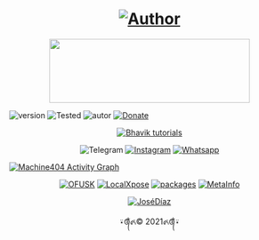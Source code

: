 <h1 align="center"><a href="https://github.com/piratainformatico2"><img title="Author" src="https://img.shields.io/badge/Author-⍣᭕ᬁ᭖José Díaz᭖᭕ᬁ⍣-svg?style=for-the-badge&logo=github"></a></h1>

<p align="center"><img src="https://github.com/piratainformatico2/packages/blob/main/Images/20210928_223304.gif" width="360" height="115"/> </p>

![version]
![Tested]
![autor]
[![Donate](https://img.shields.io/badge/Donate-PayPal-green.svg)](https://www.paypal.com)


<p align="center"><a href="https://github.com/piratainformatico2"><img title="Bhavik tutorials" src="https://github-readme-stats.vercel.app/api?username=piratainformatico2&show_icons=true&include_all_commits=true&theme=chartreuse-dark&cache_seconds=3200"></a>
</p>


<p align="center">
<a ![footer](https://estruyf-github.azurewebsites.net/api/VisitorHit?user=UserM01000&repo=github-visitor-badge&countColorcountColor&countColor=Red) width ="120" height="115"></a
<a href="https://t.me/joinchat/6OsUFLXa_Yo1MGM5"><img title="Telegram" src="https://img.shields.io/badge/TELEGRAM-blue?style=for-the-badge&logo=Telegram"></a>
<a href="https://www.instagram.com/jose_shark8/"><img title="Instagram" src="https://img.shields.io/badge/INSTAGRAM-purple?style=for-the-badge&logo=instagram"></a>
<a href="https://wa.me/+522283821202/"><img title="Whatsapp" src="https://img.shields.io/badge/WhatsApp-black?style=for-the-badge&logo=Whatsapp"></a>

<a href="https://github.com/Ashutosh00710/github-readme-activity-graph"><img alt="Machine404 Activity Graph" src="https://activity-graph.herokuapp.com/graph?username=piratainformatico2&bg_color=111111&color=ffffff&line=525252&point=ff0000&hide_border=true" /></a>

<p align="center">
<a href="https://github.com/piratainformatico2/ofusk"><img title="OFUSK" src="https://github-readme-stats.vercel.app/api/pin/?username=piratainformatico2&repo=ofusk&theme=highcontrast"></a>
<a href="https://github.com/piratainformatico2/LocalXpose"><img title="LocalXpose" src="https://github-readme-stats.vercel.app/api/pin/?username=piratainformatico2&repo=LocalXpose&theme=highcontrast"></a>
<a href="https://github.com/piratainformatico2/packages"><img title="packages" src="https://github-readme-stats.vercel.app/api/pin/?username=piratainformatico2&repo=packages&theme=highcontrast"></a>
<a href="https://github.com/piratainformatico2/MetaInfo"><img title="MetaInfo" src="https://github-readme-stats.vercel.app/api/pin/?username=piratainformatico2&repo=MetaInfo&theme=highcontrast"></a>
</p>

<p align="center">
<a href="https://github.com/piratainformatico2"><img title="JoséDíaz" src="https://github-readme-stats.vercel.app/api/top-langs/?username=piratainformatico2&layout=compact"></a>
</p>

<p align="center">
⍣᭕ᬁ᭖© 2021᭖᭕ᬁ⍣
</p>


<!-- NO COPIAR, JOSÉ DÍAZ It's the beast -->
[version]: https://img.shields.io/badge/Versi%C3%B3n-perfil%3A%20V.1.0-green
[tested]: https://img.shields.io/badge/Programer-Kali%20Linux%20%7C%20Parrot%20%7C%20Termux-blue
[autor]: https://img.shields.io/badge/Author-%40⍣᭕ᬁ᭖José_Díaz᭖᭕ᬁ⍣-red

